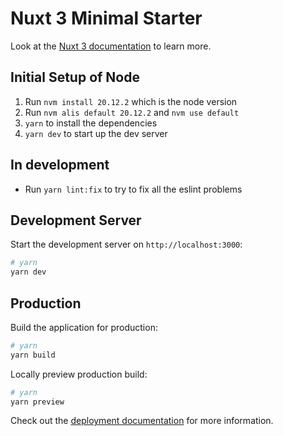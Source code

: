 # Nuxt 3 Minimal Starter

Look at the [Nuxt 3 documentation](https://nuxt.com/docs/getting-started/introduction) to learn more.

## Initial Setup of Node
1. Run ```nvm install 20.12.2``` which is the node version
2. Run ```nvm alis default 20.12.2``` and ```nvm use default```
3. ```yarn``` to install the dependencies
4. ```yarn dev``` to start up the dev server

## In development
- Run ```yarn lint:fix``` to try to fix all the eslint problems

## Development Server

Start the development server on `http://localhost:3000`:

```bash
# yarn
yarn dev
```

## Production

Build the application for production:

```bash
# yarn
yarn build
```

Locally preview production build:

```bash
# yarn
yarn preview
```

Check out the [deployment documentation](https://nuxt.com/docs/getting-started/deployment) for more information.
